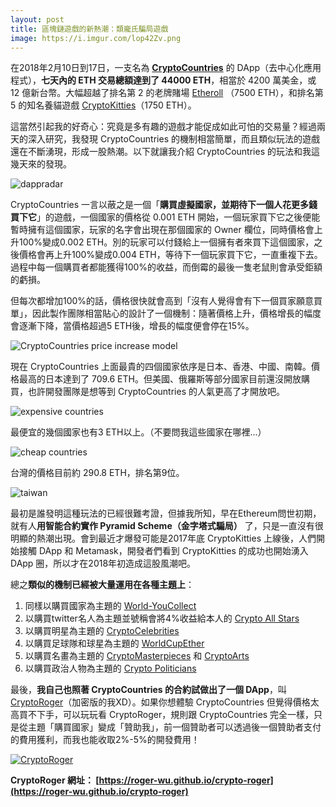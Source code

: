 ```yaml
---
layout: post
title: 區塊鏈遊戲的新熱潮：類龐氏騙局遊戲
image: https://i.imgur.com/lop42Zv.png
---
```


在2018年2月10日到17日，一支名為 [**CryptoCountries**](https://cryptocountries.io/) 的 DApp（去中心化應用程式），**七天內的 ETH 交易總額達到了 44000 ETH**，相當於 4200 萬美金，或 12 億新台幣。大幅超越了排名第 2 的老牌賭場 [Etheroll](https://etheroll.com/) （7500 ETH），和排名第 5 的知名養貓遊戲 [CryptoKitties](https://www.cryptokitties.co/)（1750 ETH）。

這當然引起我的好奇心：究竟是多有趣的遊戲才能促成如此可怕的交易量？經過兩天的深入研究，我發現 CryptoCountries 的機制相當簡單，而且類似玩法的遊戲還在不斷湧現，形成一股熱潮。以下就讓我介紹 CryptoCountries 的玩法和我這幾天來的發現。

![dappradar](https://i.imgur.com/9pZvcO8.png)

CryptoCountries 一言以蔽之是一個「**購買虛擬國家，並期待下一個人花更多錢買下它**」的遊戲，一個國家的價格從 0.001 ETH 開始，一個玩家買下它之後便能暫時擁有這個國家，玩家的名字會出現在那個國家的 Owner 欄位，同時價格會上升100%變成0.002 ETH。別的玩家可以付錢給上一個擁有者來買下這個國家，之後價格會再上升100%變成0.004 ETH，等待下一個玩家買下它，一直重複下去。過程中每一個購買者都能獲得100%的收益，而倒霉的最後一隻老鼠則會承受鉅額的虧損。

但每次都增加100%的話，價格很快就會高到「沒有人覺得會有下一個買家願意買單」，因此製作團隊相當貼心的設計了一個機制：隨著價格上升，價格增長的幅度會逐漸下降，當價格超過5 ETH後，增長的幅度便會停在15%。

![CryptoCountries price increase model](https://i.imgur.com/5iOsdOM.png)

現在 CryptoCountries 上面最貴的四個國家依序是日本、香港、中國、南韓。價格最高的日本達到了 709.6 ETH。但美國、俄羅斯等部分國家目前還沒開放購買，也許開發團隊是想等到 CryptoCountries 的人氣更高了才開放吧。

![expensive countries](https://i.imgur.com/lop42Zv.png)

最便宜的幾個國家也有3 ETH以上。（不要問我這些國家在哪裡...）

![cheap countries](https://i.imgur.com/vc7VGgR.png)

台灣的價格目前約 290.8 ETH，排名第9位。

![taiwan](https://i.imgur.com/OLISr2d.png)

最初是誰發明這種玩法的已經很難考證，但據我所知，早在Ethereum問世初期，就有人**用智能合約實作 Pyramid Scheme（金字塔式騙局）** 了，只是一直沒有很明顯的熱潮出現。會到最近才爆發可能是2017年底 CryptoKitties 上線後，人們開始接觸 DApp 和 Metamask，開發者們看到 CryptoKitties 的成功也開始湧入 DApp 圈，所以才在2018年初造成這股風潮吧。

總之**類似的機制已經被大量運用在各種主題上**：
1. 同樣以購買國家為主題的 [World-YouCollect](http://world.youcollect.co/#/marketplace)
2. 以購買twitter名人為主題並號稱會將4%收益給本人的 [Crypto All Stars](https://cryptoallstars.co)
3. 以購買明星為主題的 [CryptoCelebrities](https://www.cryptocelebrities.co)
4. 以購買足球隊和球星為主題的 [WorldCupEther](https://worldcupether.com)
5. 以購買名畫為主題的 [CryptoMasterpieces](https://www.cryptomasterpieces.com) 和 [CryptoArts](https://www.cryptoarts.co/)
6. 以購買政治人物為主題的 [Crypto Politicians](https://cryptopoliticians.co/)

最後，**我自己也照著 CryptoCountries 的合約試做出了一個 DApp**，叫 [CryptoRoger](https://roger-wu.github.io/crypto-roger/index.html)（加密版的我XD）。如果你想體驗 CryptoCountries 但覺得價格太高買不下手，可以玩玩看 CryptoRoger，規則跟 CryptoCountries 完全一樣，只是從主題「購買國家」變成「贊助我」，前一個贊助者可以透過後一個贊助者支付的費用獲利，而我也能收取2%-5%的開發費用！

[![CryptoRoger](https://i.imgur.com/ca7Uh2l.png)](https://roger-wu.github.io/crypto-roger)

**CryptoRoger 網址： [https://roger-wu.github.io/crypto-roger](https://roger-wu.github.io/crypto-roger)**
